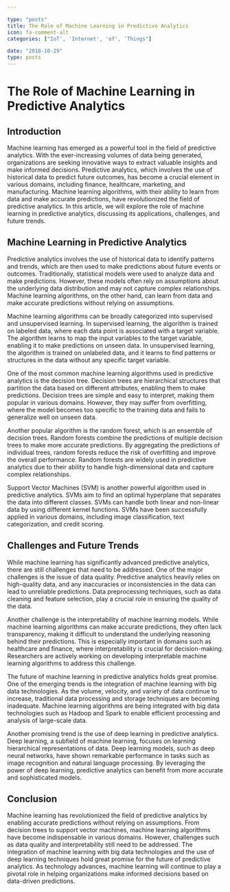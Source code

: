 ```yaml
---

type: "posts"
title: The Role of Machine Learning in Predictive Analytics
icon: fa-comment-alt
categories: ["IoT', 'Internet', 'of', 'Things"]

date: "2018-10-29"
type: posts
---
```





# The Role of Machine Learning in Predictive Analytics

## Introduction
Machine learning has emerged as a powerful tool in the field of predictive analytics. With the ever-increasing volumes of data being generated, organizations are seeking innovative ways to extract valuable insights and make informed decisions. Predictive analytics, which involves the use of historical data to predict future outcomes, has become a crucial element in various domains, including finance, healthcare, marketing, and manufacturing. Machine learning algorithms, with their ability to learn from data and make accurate predictions, have revolutionized the field of predictive analytics. In this article, we will explore the role of machine learning in predictive analytics, discussing its applications, challenges, and future trends.

## Machine Learning in Predictive Analytics
Predictive analytics involves the use of historical data to identify patterns and trends, which are then used to make predictions about future events or outcomes. Traditionally, statistical models were used to analyze data and make predictions. However, these models often rely on assumptions about the underlying data distribution and may not capture complex relationships. Machine learning algorithms, on the other hand, can learn from data and make accurate predictions without relying on assumptions.

Machine learning algorithms can be broadly categorized into supervised and unsupervised learning. In supervised learning, the algorithm is trained on labeled data, where each data point is associated with a target variable. The algorithm learns to map the input variables to the target variable, enabling it to make predictions on unseen data. In unsupervised learning, the algorithm is trained on unlabeled data, and it learns to find patterns or structures in the data without any specific target variable.

One of the most common machine learning algorithms used in predictive analytics is the decision tree. Decision trees are hierarchical structures that partition the data based on different attributes, enabling them to make predictions. Decision trees are simple and easy to interpret, making them popular in various domains. However, they may suffer from overfitting, where the model becomes too specific to the training data and fails to generalize well on unseen data.

Another popular algorithm is the random forest, which is an ensemble of decision trees. Random forests combine the predictions of multiple decision trees to make more accurate predictions. By aggregating the predictions of individual trees, random forests reduce the risk of overfitting and improve the overall performance. Random forests are widely used in predictive analytics due to their ability to handle high-dimensional data and capture complex relationships.

Support Vector Machines (SVM) is another powerful algorithm used in predictive analytics. SVMs aim to find an optimal hyperplane that separates the data into different classes. SVMs can handle both linear and non-linear data by using different kernel functions. SVMs have been successfully applied in various domains, including image classification, text categorization, and credit scoring.

## Challenges and Future Trends
While machine learning has significantly advanced predictive analytics, there are still challenges that need to be addressed. One of the major challenges is the issue of data quality. Predictive analytics heavily relies on high-quality data, and any inaccuracies or inconsistencies in the data can lead to unreliable predictions. Data preprocessing techniques, such as data cleaning and feature selection, play a crucial role in ensuring the quality of the data.

Another challenge is the interpretability of machine learning models. While machine learning algorithms can make accurate predictions, they often lack transparency, making it difficult to understand the underlying reasoning behind their predictions. This is especially important in domains such as healthcare and finance, where interpretability is crucial for decision-making. Researchers are actively working on developing interpretable machine learning algorithms to address this challenge.

The future of machine learning in predictive analytics holds great promise. One of the emerging trends is the integration of machine learning with big data technologies. As the volume, velocity, and variety of data continue to increase, traditional data processing and storage techniques are becoming inadequate. Machine learning algorithms are being integrated with big data technologies such as Hadoop and Spark to enable efficient processing and analysis of large-scale data.

Another promising trend is the use of deep learning in predictive analytics. Deep learning, a subfield of machine learning, focuses on learning hierarchical representations of data. Deep learning models, such as deep neural networks, have shown remarkable performance in tasks such as image recognition and natural language processing. By leveraging the power of deep learning, predictive analytics can benefit from more accurate and sophisticated models.

## Conclusion
Machine learning has revolutionized the field of predictive analytics by enabling accurate predictions without relying on assumptions. From decision trees to support vector machines, machine learning algorithms have become indispensable in various domains. However, challenges such as data quality and interpretability still need to be addressed. The integration of machine learning with big data technologies and the use of deep learning techniques hold great promise for the future of predictive analytics. As technology advances, machine learning will continue to play a pivotal role in helping organizations make informed decisions based on data-driven predictions.